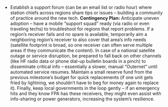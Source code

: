 - Establish a support forum (can be an email list or radio hour) where station chiefs across regions share tips or issues – building a community of practice around the new tech.
**Contingency Plan:** Anticipate uneven adoption – have a mobile “support squad” ready (via radio or even traveling techs) to troubleshoot for regions that report problems. If a region’s receiver fails and no spare is available, temporarily aim a neighboring region’s receiver to also cover that area’s info needs (satellite footprint is broad, so one receiver can often serve multiple areas if they communicate the content). In case of a national satellite outage or service disruption, be prepared to fall back on other channels (like HF radio data or phone dial-up bulletin boards in a pinch) to disseminate critical info – essentially a slower, manual “Outernet” until automated service resumes. Maintain a small reserve fund from the previous milestone’s budget for quick replacements (if one unit gets fried by lightning, we shouldn’t have to beg for money again to replace it). Finally, keep local governments in the loop gently – if an emergency hits and they know FPA has these receivers, they might even assist with info-sharing or power generators, increasing the system’s resilience.